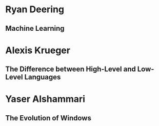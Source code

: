 # Ryan Deering
## Machine Learning
# Alexis Krueger
## The Difference between High-Level and Low-Level Languages
# Yaser Alshammari
## The Evolution of Windows
